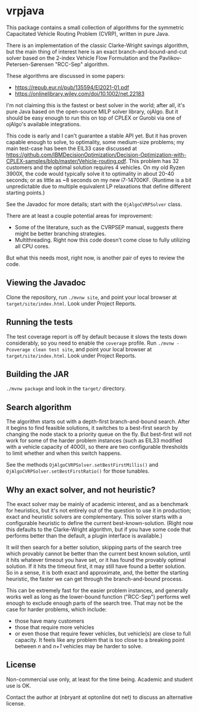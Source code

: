 # vrpjava

This package contains a small collection of algorithms for the symmetric Capacitated Vehicle Routing Problem (CVRP),
written in pure Java.

There is an implementation of the classic Clarke-Wright savings algorithm, but the main thing of interest here is an
exact branch-and-bound-and-cut solver based on the 2-index Vehicle Flow Formulation and the Pavlikov-Petersen-Sørensen
"RCC-Sep" algorithm.

These algorithms are discussed in some papers:

* https://repub.eur.nl/pub/135594/EI2021-01.pdf
* https://onlinelibrary.wiley.com/doi/10.1002/net.22183

I'm not claiming this is the fastest or best solver in the world; after all, it's pure Java based on
the open-source MILP solver library, ojAlgo. But it should be easy enough to run this on top of CPLEX
or Gurobi via one of ojAlgo's available integrations.

This code is early and I can't guarantee a stable API yet. But it has proven capable enough to solve,
to optimality, some medium-size problems; my main test-case has been the EIL33 case discussed at
https://github.com/IBMDecisionOptimization/Decision-Optimization-with-CPLEX-samples/blob/master/Vehicle-routing.pdf.
This problem has 32 customers and the optimal solution requires 4 vehicles. On my old Ryzen 3900X, the code
would typically solve it to optimality in about 20-40 seconds; or as little as ~8 seconds on my new i7-14700KF.
(Runtime is a bit unpredictable due to multiple equivalent LP relaxations that define different starting points.)

See the Javadoc for more details; start with the `OjAlgoCVRPSolver` class.

There are at least a couple potential areas for improvement:

* Some of the literature, such as the CVRPSEP manual, suggests there might be better branching strategies.
* Multithreading. Right now this code doesn't come close to fully utilizing all CPU cores.

But what this needs most, right now, is another pair of eyes to review the code.

## Viewing the Javadoc

Clone the repository, run `./mvnw site`, and point your local browser at `target/site/index.html`.
Look under Project Reports.

## Running the tests

The test coverage report is off by default because it slows the tests down considerably, so you need to enable the
`coverage` profile. Run `./mvnw -Pcoverage clean test site`, and point your local browser at `target/site/index.html`.
Look under Project Reports.

## Building the JAR

`./mvnw package` and look in the `target/` directory.

## Search algorithm

The algorithm starts out with a depth-first branch-and-bound search. After it begins to find
feasible solutions, it switches to a best-first search by changing the node stack to a priority queue
on the fly. But best-first will not work for some of the harder problem instances
(such as EIL33 modified with a vehicle capacity of 4000), so there are two configurable thresholds
to limit whether and when this switch happens.

See the methods `OjAlgoCVRPSolver.setBestFirstMillis()` and `OjAlgoCVRPSolver.setBestFirstRatio()`
for those tunables.

## Why an exact solver, and not heuristic?

The exact solver may be mainly of academic interest, and as a benchmark for heuristics, but it's not entirely out of the
question to use it in production; exact and heuristic solvers are complementary. This solver starts with a configurable
heuristic to define the current best-known-solution. (Right now this defaults to the Clarke-Wright algorithm, but if you
have some code that performs better than the default, a plugin interface is available.)

It will then search for a better solution, skipping parts of the search tree which provably cannot be better than
the current best known solution, until it hits whatever timeout you have set, or it has found the provably optimal
solution. If it hits the timeout first, it may still have found a better solution. So in a sense, it is both exact and
approximate, and, the better the starting heuristic, the faster we can get through the branch-and-bound process.

This can be extremely fast for the easier problem instances, and generally works well as long as the lower-bound
function ("RCC-Sep") performs well enough to exclude enough parts of the search tree. That may not be the case for
harder problems, which include:

* those have many customers
* those that require more vehicles
* or even those that require fewer vehicles, but vehicle(s) are close to full capacity. It feels like any problem that
  is too close to a breaking point between _n_ and _n+1_ vehicles may be harder to solve.

## License

Non-commercial use only, at least for the time being. Academic and student use is OK.

Contact the author at (nbryant at optonline dot net) to discuss an alternative license.